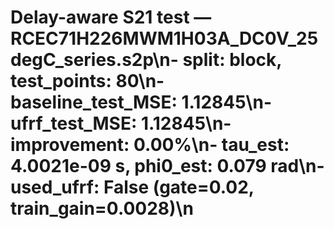 # Delay-aware S21 test — RCEC71H226MWM1H03A_DC0V_25degC_series.s2p\n- split: block, test_points: 80\n- baseline_test_MSE: 1.12845\n- ufrf_test_MSE: 1.12845\n- improvement: 0.00%\n- tau_est: 4.0021e-09 s, phi0_est: 0.079 rad\n- used_ufrf: False (gate=0.02, train_gain=0.0028)\n